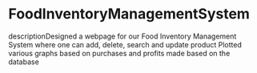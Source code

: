 # FoodInventoryManagementSystem
descriptionDesigned a webpage for our Food Inventory Management System where one can add, delete, search and update product Plotted various graphs based on purchases and profits made based on the database
